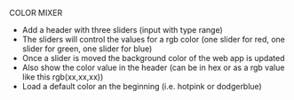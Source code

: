 COLOR MIXER

- Add a header with three sliders (input with type range)
- The sliders will control the values for a rgb color (one slider for red, one slider for green, one slider for blue)
- Once a slider is moved the background color of the web app is updated
- Also show the color value in the header (can be in hex or as a rgb value like this rgb(xx,xx,xx))
- Load a default color an the beginning (i.e. hotpink or dodgerblue)
